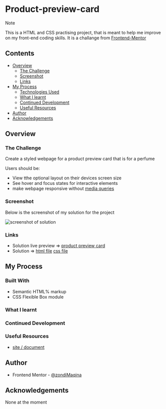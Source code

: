 # Product-preview-card

> [!NOTE]
> This is a HTML and CSS practising project, that is meant to help me improve on my front-end coding skills. It is a challange from [Frontend-Mentor](https://www.frontendmentor.io/challenges/product-preview-card-component-GO7UmttRfa)

## Contents

- [Overview](#overview)
  - [The Challenge](#the-challenge)
  - [Screenshot](#screenshot)
  - [Links](#links)
- [My Process](#my-process)
  - [Technologies Used](#built-with)
  - [What I learnt](#what-i-learnt)
  - [Continued Development](#continued-development)
  - [Useful Resources](#useful-resources)
- [Author](#author)
- [Acknowledgements](#acknowledgements)


## Overview

### The Challenge

Create a styled webpage for a product preview card that is for a perfume

Users should be:

- View tthe optional layout on their devices screen size
- See hover and focus states for interactive elements
- make webpage responsive without [media queries](wschools.com/css/css_rwd_mediaqueries.asp)

### Screenshot

Below is the screenshot of my solution for the project

![screenshot of solution](./screenshots)

### Links

- Solution live preview => [product preview card]()
- Solution => [html file]() [css file]()


## My Process

### Built With

- Semantic HTML% markup
- CSS Flexible Box module

### What I learnt

### Continued Development

### Useful Resources

- [site / document](link)


## Author

- Frontend Mentor - [@zondiMaqina](https://www.frontendmentor.io/profile/zondiMaqina)

## Acknowledgements

None at the moment